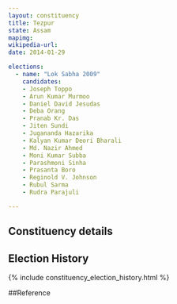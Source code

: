 ```yaml
---
layout: constituency
title: Tezpur
state: Assam
mapimg: 
wikipedia-url: 
date: 2014-01-29

elections: 
  - name: "Lok Sabha 2009"
    candidates: 
    - Joseph Toppo 
    - Arun Kumar Murmoo 
    - Daniel David Jesudas 
    - Deba Orang 
    - Pranab Kr. Das 
    - Jiten Sundi 
    - Jugananda Hazarika 
    - Kalyan Kumar Deori Bharali 
    - Md. Nazir Ahmed 
    - Moni Kumar Subba 
    - Parashmoni Sinha 
    - Prasanta Boro 
    - Reginold V. Johnson 
    - Rubul Sarma 
    - Rudra Parajuli 

---
```

## Constituency details


## Election History
{% include constituency_election_history.html %}

##Reference
